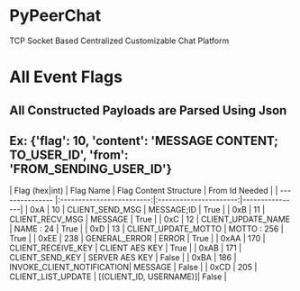 # PyPeerChat
TCP Socket Based Centralized Customizable Chat Platform

# All Event Flags
## All Constructed Payloads are Parsed Using Json
## Ex: {'flag': 10, 'content': 'MESSAGE CONTENT; TO_USER_ID', 'from': 'FROM_SENDING_USER_ID'}

| Flag  (hex|int) | Flag Name                 | Flag Content Structure | From Id Needed |
| --------------- |:-------------------------:|:----------------------:|----------------|
| 0xA    |     10 | CLIENT_SEND_MSG           | MESSAGE;ID             | True           |
| 0xB    |     11 | CLIENT_RECV_MSG           | MESSAGE                | True           |
| 0xC    |     12 | CLIENT_UPDATE_NAME        | NAME  : 24             | True           |
| 0xD    |     13 | CLIENT_UPDATE_MOTTO       | MOTTO : 256            | True           |
| 0xEE   |    238 | GENERAL_ERROR             | ERROR                  | True           |
| 0xAA   |    170 | CLIENT_RECEIVE_KEY        | CLIENT AES KEY         | True           |
| 0xAB   |    171 | CLIENT_SEND_KEY           | SERVER AES KEY         | False          |
| 0xBA   |    186 | INVOKE_CLIENT_NOTIFICATION| MESSAGE                | False          |
| 0xCD   |    205 | CLIENT_LIST_UPDATE        | [(CLIENT_ID, USERNAME)]| False          |
